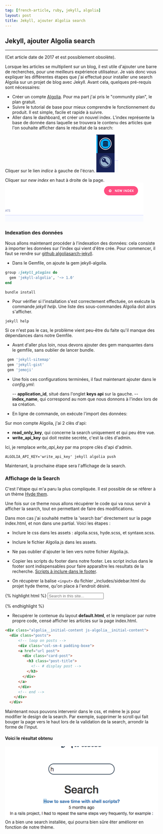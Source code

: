 ```yaml
---
tag: [french-article, ruby, jekyll, algolia]
layout: post
title: Jekyll, ajouter Algolia search
---
```


## Jekyll, ajouter Algolia search

___

(Cet article date de 2017 et est possiblement obsolète).

Lorsque les articles se multiplient sur un blog, il est utile d'ajouter une barre de recherches, pour une meilleurs expérience utilisateur.
Je vais donc vous expliquer les différentes étapes que j'ai effectué pour installer une search Algolia sur un projet de blog avec Jekyll.
Avant cela, quelques pré-requis sont nécessaires:

- Créer un compte [Algolia](https://www.algolia.com). Pour ma part j'ai pris le "community plan", le plan gratuit.
- Suivre le tutorial de base pour mieux comprendre le fonctionnement du produit. Il est simple, facile et rapide à suivre.
- Aller dans le dashboard, et créer un nouvel index.
 L'index représente la base de donnée dans laquelle se trouvera le contenu des articles que l'on souhaite afficher dans le résultat de la search:

 Cliquer sur le lien _indice_ à gauche de l'écran.
 ![index](/images/blogAlgoliaSite.png)

 Cliquer sur _new index_ en haut à droite de la page.
 ![index](/images/index-alg.png)

### Indexation des données ###

Nous allons maintenant procéder à l'indexation des données: cela consiste à importer les données sur l'index qui vient d'être crée.
Pour commencer, il faut se rendre sur [github algoliasarch-jekyll](https://github.com/algolia/algoliasearch-jekyll).

- Dans le Gemfile, on ajoute la gem jekyll-algolia.

```ruby
group :jekyll_plugins do
  gem 'jekyll-algolia', '~> 1.0'
end
```

```
bundle install
```

- Pour vérifier si l'installation s'est correctement effectuée, on exécute la commande _jekyll help_. Une liste des sous-commandes Algolia doit alors s'afficher.

 ```
 jekyll help
 ```

Si ce n'est pas le cas, le problème vient peu-être du faite qu'il manque des dépendances dans notre Gemfile.

- Avant d'aller plus loin, nous devons ajouter des gem manquantes dans le gemfile, sans oublier de lancer bundle.

 ```ruby
  gem 'jekyll-sitemap'
  gem 'jekyll-gist'
  gem 'jemoji'
```

- Une fois ces configurations terminées, il faut maintenant ajouter dans le _config.yml_:

  -- **application_id**, situé dans l'onglet **keys api** sur la gauche.
  -- **index_name**, qui correspond au nom que nous donnons à l'index lors de sa création.

- En ligne de commande, on exécute l'import des données:

Sur mon compte Algolia, j'ai 2 clès d'api:

- **read_only_key**, qui concerne la search uniquement et qui peu être vue.
- **write_api_key** qui doit restée secrète, c'est la clès d'admin.

 Ici, je remplace _write_api_key_ par ma propre clès d'api d'admin.

 ```
 ALGOLIA_API_KEY='write_api_key' jekyll algolia push
 ```

Maintenant, la prochaine étape sera l'affichage de la search.

### Affichage de la Search

C'est l'étape qui m'a paru la plus compliquée.
Il est possible de se référer à un thème [Hyde them](https://github.com/algolia/algoliasearch-jekyll-hyde).

Une fois sur ce theme nous allons récupérer le code qui va nous servir à afficher la search, tout en permettant de faire des modifications.

Dans mon cas j'ai souhaité mettre la 'search bar' directement sur la page index.html, et non dans une partial. Voici les étapes :

- Inclure le css dans les assets : algolia.scss, hyde.scss, et syntaxe.scss.

- Inclure le fichier Algolia.js dans les assets.

- Ne pas oublier d'ajouter le lien vers notre fichier Algolia.js.

- Copier les scripts du footer dans notre footer. Les script inclus dans le footer sont indispensables pour faire apparaître les resultats de la recherche.
[Scripts à inclure dans le footer](https://github.com/algolia/algoliasearch-jekyll-hyde/blob/master/_includes/footer.html).

- On récupèrer la balise `<input>` du fichier _includes/sidebar.html du projet hyde theme, qu'on place à l'endroit désiré.

{% highlight html %}
<input type="text" class="algolia__input js-algolia__input" autocomplete="off" name="query" placeholder="Search in this site..." />

{% endhighlight %}

- Recupérer le contenue du layout **default.html**, et le remplacer par notre propre code, censé afficher les articles sur la page index.html.

```html
<div class="algolia__initial-content js-algolia__initial-content">
  <div class="posts">
      <!-- loop on posts -->
      <div class="col-sm-4 padding-boxe">
      <a href="url post">
        <div class="card-post">
          <h3 class="post-title">
            <!-- # display post -->
          </h3>
        </div>
      </a>
      </div>
      <!-- end -->
    </div>
  </div>
```

 Maintenant nous pouvons intervenir dans le css, et même le js pour modifier le design de la search. Par exemple, supprimer le scroll qui fait bouger la page vers le haut lors de la validation de la search, arrondir la forme de l'input.

#### Voici le résultat obtenu

 ![result](/images/algoliaResultblog.png)
 On a bien une search installée, qui pourra bien sûre êter améliorer en fonction de notre thème.
